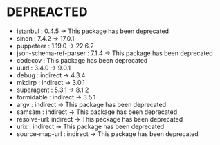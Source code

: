 # DEPREACTED

* istanbul : 0.4.5 -> This package has been deprecated
* sinon : 7.4.2 -> 17.0.1
* puppeteer : 1.19.0 -> 22.6.2
* json-schema-ref-parser : 7.1.4 -> This package has been deprecated
* codecov : This package has been deprecated
* uuid : 3.4.0 -> 9.0.1
* debug : indirect -> 4.3.4
* mkdirp : indirect -> 3.0.1
* superagent : 5.3.1 -> 8.1.2
* formidable : indirect -> 3.5.1
* argv : indirect -> This package has been deprecated
* samsam : indirect -> This package has been deprecated
* resolve-url: indirect -> This package has been deprecated
* urix : indirect -> This package has been deprecated
* source-map-url : indirect -> This package has been deprecated
